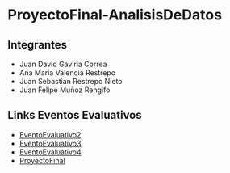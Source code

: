 # ProyectoFinal-AnalisisDeDatos

## Integrantes
- Juan David Gaviria Correa
- Ana Maria Valencia Restrepo
- Juan Sebastian Restrepo Nieto
- Juan Felipe Muñoz Rengifo

## Links Eventos Evaluativos

- [EventoEvaluativo2](https://github.com/AnithaMaria2002/AnalisisDatos-EventoEvaluativo2)
- [EventoEvaluativo3](https://github.com/JuanDa237/AnalisisDatos-EventoEvaluativo3)
- [EventoEvaluativo4](https://github.com/JuanDa237/EventoEvaluativo4-AnalisisDeDatos)
- [ProyectoFinal](https://github.com/JuanDa237/ProyectoFinal-AnalisisDeDatos)
  
